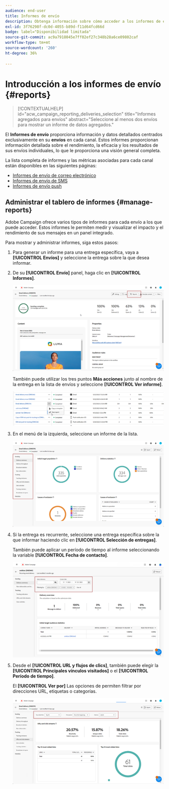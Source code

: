 ```yaml
---
audience: end-user
title: Informes de envío
description: Obtenga información sobre cómo acceder a los informes de envío y cómo utilizarlos
exl-id: 3f76298f-dc0d-4055-b89d-f11d64fcd66d
badge: label="Disponibilidad limitada"
source-git-commit: ac9a7918045e7ff02ef27c348b28a6ce09802caf
workflow-type: tm+mt
source-wordcount: '260'
ht-degree: 36%

---
```


# Introducción a los informes de envío {#reports}

>[!CONTEXTUALHELP]
>id="acw_campaign_reporting_deliveries_selection"
>title="Informes agregados para envíos"
>abstract="Seleccione al menos dos envíos para mostrar un informe de datos agregados."

El **Informes de envío** proporciona información y datos detallados centrados exclusivamente en su **envíos** en cada canal. Estos informes proporcionan información detallada sobre el rendimiento, la eficacia y los resultados de sus envíos individuales, lo que le proporciona una visión general completa.

La lista completa de informes y las métricas asociadas para cada canal están disponibles en las siguientes páginas:

* [Informes de envío de correo electrónico](email-report.md)
* [Informes de envío de SMS](sms-report.md)
* [Informes de envío push](push-report.md)

## Administrar el tablero de informes {#manage-reports}

Adobe Campaign ofrece varios tipos de informes para cada envío a los que puede acceder. Estos informes le permiten medir y visualizar el impacto y el rendimiento de sus mensajes en un panel integrado.

Para mostrar y administrar informes, siga estos pasos:

1. Para generar un informe para una entrega específica, vaya a **[!UICONTROL Envíos]** y seleccione la entrega sobre la que desea informar.

1. De su **[!UICONTROL Envío]** panel, haga clic en **[!UICONTROL Informes]**.

   ![](assets/manage_delivery_report_1.png)

   También puede utilizar los tres puntos **Más acciones** junto al nombre de la entrega en la lista de envíos y seleccione **[!UICONTROL Ver informe]**.

   ![](assets/manage_delivery_report_2.png)

1. En el menú de la izquierda, seleccione un informe de la lista.

   ![](assets/manage_delivery_report_3.png)

1. Si la entrega es recurrente, seleccione una entrega específica sobre la que informar haciendo clic en **[!UICONTROL Selección de entregas]**.

   También puede aplicar un período de tiempo al informe seleccionando la variable **[!UICONTROL Fecha de contacto]**.

   ![](assets/delivery-recurring.png)

1. Desde el **[!UICONTROL URL y flujos de clics]**, también puede elegir la **[!UICONTROL Principales vínculos visitados]** o el **[!UICONTROL Período de tiempo]**.

   El **[!UICONTROL Ver por]** Las opciones de permiten filtrar por direcciones URL, etiquetas o categorías.

   ![](assets/manage_delivery_report_5.png)
